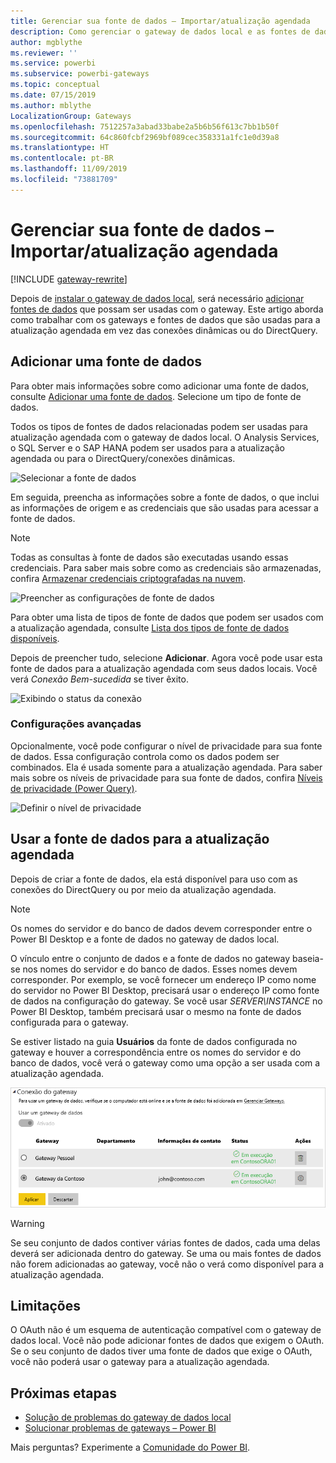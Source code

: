 ```yaml
---
title: Gerenciar sua fonte de dados – Importar/atualização agendada
description: Como gerenciar o gateway de dados local e as fontes de dados que pertencem ao gateway. Este artigo é específico para fontes de dados que podem ser usadas com a atualização importada/agendada.
author: mgblythe
ms.reviewer: ''
ms.service: powerbi
ms.subservice: powerbi-gateways
ms.topic: conceptual
ms.date: 07/15/2019
ms.author: mblythe
LocalizationGroup: Gateways
ms.openlocfilehash: 7512257a3abad33babe2a5b6b56f613c7bb1b50f
ms.sourcegitcommit: 64c860fcbf2969bf089cec358331a1fc1e0d39a8
ms.translationtype: HT
ms.contentlocale: pt-BR
ms.lasthandoff: 11/09/2019
ms.locfileid: "73881709"
---
```

# <a name="manage-your-data-source---importscheduled-refresh"></a>Gerenciar sua fonte de dados – Importar/atualização agendada

[!INCLUDE [gateway-rewrite](includes/gateway-rewrite.md)]

Depois de [instalar o gateway de dados local](/data-integration/gateway/service-gateway-install), será necessário [adicionar fontes de dados](service-gateway-data-sources.md#add-a-data-source) que possam ser usadas com o gateway. Este artigo aborda como trabalhar com os gateways e fontes de dados que são usadas para a atualização agendada em vez das conexões dinâmicas ou do DirectQuery.

## <a name="add-a-data-source"></a>Adicionar uma fonte de dados

Para obter mais informações sobre como adicionar uma fonte de dados, consulte [Adicionar uma fonte de dados](service-gateway-data-sources.md#add-a-data-source). Selecione um tipo de fonte de dados.

Todos os tipos de fontes de dados relacionadas podem ser usadas para atualização agendada com o gateway de dados local. O Analysis Services, o SQL Server e o SAP HANA podem ser usados para a atualização agendada ou para o DirectQuery/conexões dinâmicas.

![Selecionar a fonte de dados](media/service-gateway-enterprise-manage-scheduled-refresh/datasourcesettings2.png)

Em seguida, preencha as informações sobre a fonte de dados, o que inclui as informações de origem e as credenciais que são usadas para acessar a fonte de dados.

> [!NOTE]
> Todas as consultas à fonte de dados são executadas usando essas credenciais. Para saber mais sobre como as credenciais são armazenadas, confira [Armazenar credenciais criptografadas na nuvem](service-gateway-data-sources.md#store-encrypted-credentials-in-the-cloud).

![Preencher as configurações de fonte de dados](media/service-gateway-enterprise-manage-scheduled-refresh/datasourcesettings3-oracle.png)

Para obter uma lista de tipos de fonte de dados que podem ser usados com a atualização agendada, consulte [Lista dos tipos de fonte de dados disponíveis](service-gateway-data-sources.md#list-of-available-data-source-types).

Depois de preencher tudo, selecione **Adicionar**. Agora você pode usar esta fonte de dados para a atualização agendada com seus dados locais. Você verá *Conexão Bem-sucedida* se tiver êxito.

![Exibindo o status da conexão](media/service-gateway-enterprise-manage-scheduled-refresh/datasourcesettings4.png)

### <a name="advanced-settings"></a>Configurações avançadas

Opcionalmente, você pode configurar o nível de privacidade para sua fonte de dados. Essa configuração controla como os dados podem ser combinados. Ela é usada somente para a atualização agendada. Para saber mais sobre os níveis de privacidade para sua fonte de dados, confira [Níveis de privacidade (Power Query)](https://support.office.com/article/Privacy-levels-Power-Query-CC3EDE4D-359E-4B28-BC72-9BEE7900B540).

![Definir o nível de privacidade](media/service-gateway-enterprise-manage-scheduled-refresh/datasourcesettings9.png)

## <a name="use-the-data-source-for-scheduled-refresh"></a>Usar a fonte de dados para a atualização agendada

Depois de criar a fonte de dados, ela está disponível para uso com as conexões do DirectQuery ou por meio da atualização agendada.

> [!NOTE]
> Os nomes do servidor e do banco de dados devem corresponder entre o Power BI Desktop e a fonte de dados no gateway de dados local.

O vínculo entre o conjunto de dados e a fonte de dados no gateway baseia-se nos nomes do servidor e do banco de dados. Esses nomes devem corresponder. Por exemplo, se você fornecer um endereço IP como nome do servidor no Power BI Desktop, precisará usar o endereço IP como fonte de dados na configuração do gateway. Se você usar *SERVER\INSTANCE* no Power BI Desktop, também precisará usar o mesmo na fonte de dados configurada para o gateway.

Se estiver listado na guia **Usuários** da fonte de dados configurada no gateway e houver a correspondência entre os nomes do servidor e do banco de dados, você verá o gateway como uma opção a ser usada com a atualização agendada.

![Exibir os usuários](media/service-gateway-enterprise-manage-scheduled-refresh/powerbi-gateway-enterprise-schedule-refresh.png)

> [!WARNING]
> Se seu conjunto de dados contiver várias fontes de dados, cada uma delas deverá ser adicionada dentro do gateway. Se uma ou mais fontes de dados não forem adicionadas ao gateway, você não o verá como disponível para a atualização agendada.

## <a name="limitations"></a>Limitações

O OAuth não é um esquema de autenticação compatível com o gateway de dados local. Você não pode adicionar fontes de dados que exigem o OAuth. Se o seu conjunto de dados tiver uma fonte de dados que exige o OAuth, você não poderá usar o gateway para a atualização agendada.

## <a name="next-steps"></a>Próximas etapas

* [Solução de problemas do gateway de dados local](/data-integration/gateway/service-gateway-tshoot)
* [Solucionar problemas de gateways – Power BI](service-gateway-onprem-tshoot.md)

Mais perguntas? Experimente a [Comunidade do Power BI](https://community.powerbi.com/).
